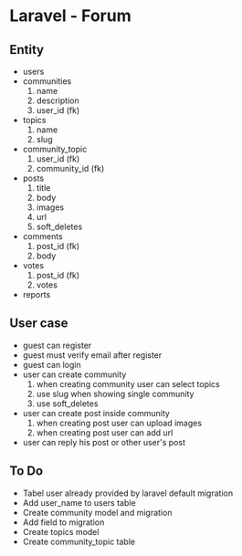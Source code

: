 # Laravel - Forum

## Entity

* users
* communities
  1. name
  2. description
  3. user_id (fk)
* topics
  1. name
  2. slug
* community_topic
  1. user_id (fk)
  2. community_id (fk)
* posts
  1. title
  2. body
  3. images
  4. url
  5. soft_deletes
* comments
  1. post_id (fk)
  2. body
* votes
  1. post_id (fk)
  2. votes
* reports

## User case

* guest can register
* guest must verify email after register
* guest can login
* user can create community
  1. when creating community user can select topics
  2. use slug when showing single community
  3. use soft_deletes
* user can create post inside community
  1. when creating post user can upload images
  2. when creating post user can add url
* user can reply his post or other user's post

## To Do

* Tabel user already provided by laravel default migration
* Add user_name to users table
* Create community model and migration
* Add field to migration 
* Create topics model
* Create community_topic table


